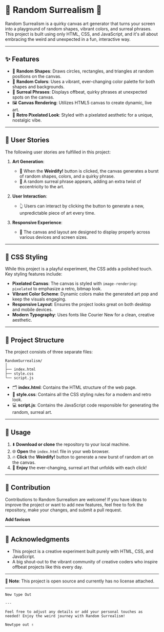 # 🎨 Random Surrealism 🎨

Random Surrealism is a quirky canvas art generator that turns your screen into a playground of random shapes, vibrant colors, and surreal phrases. This project is built using only HTML, CSS, and JavaScript, and it's all about embracing the weird and unexpected in a fun, interactive way.

---

## ✨ Features

- 🎲 **Random Shapes**: Draws circles, rectangles, and triangles at random positions on the canvas.
- 🌈 **Random Colors**: Uses a vibrant, ever-changing color palette for both shapes and backgrounds.
- 💬 **Surreal Phrases**: Displays offbeat, quirky phrases at unexpected spots on the canvas.
- 🖼️ **Canvas Rendering**: Utilizes HTML5 canvas to create dynamic, live art.
- 🎨 **Retro Pixelated Look**: Styled with a pixelated aesthetic for a unique, nostalgic vibe.

---

## 📝 User Stories

The following user stories are fulfilled in this project:

1. **Art Generation**:
   - 🎨 When the **Weirdify!** button is clicked, the canvas generates a burst of random shapes, colors, and a quirky phrase.
   - 💬 A random surreal phrase appears, adding an extra twist of eccentricity to the art.

2. **User Interaction**:
   - 👆 Users can interact by clicking the button to generate a new, unpredictable piece of art every time.

3. **Responsive Experience**:
   - 🔄 The canvas and layout are designed to display properly across various devices and screen sizes.

---

## 💅 CSS Styling

While this project is a playful experiment, the CSS adds a polished touch. Key styling features include:

- **Pixelated Canvas**: The canvas is styled with `image-rendering: pixelated` to emphasize a retro, bitmap look.
- **Vibrant Color Scheme**: Dynamic colors make the generated art pop and keep the visuals engaging.
- **Responsive Layout**: Ensures the project looks great on both desktop and mobile devices.
- **Modern Typography**: Uses fonts like Courier New for a clean, creative aesthetic.

---

## 📂 Project Structure

The project consists of three separate files:

```
RandomSurrealism/
│
├── index.html
├── style.css
└── script.js
```

- 🗂️ **index.html**: Contains the HTML structure of the web page.
- 🎨 **style.css**: Contains all the CSS styling rules for a modern and retro look.
- 💻 **script.js**: Contains the JavaScript code responsible for generating the random, surreal art.

---

## 🚀 Usage

1. ⬇️ **Download or clone** the repository to your local machine.
2. 🌐 **Open** the `index.html` file in your web browser.
3. 🔥 **Click** the **Weirdify!** button to generate a new burst of random art on the canvas.
4. 🎨 **Enjoy** the ever-changing, surreal art that unfolds with each click!

---

## 🤝 Contribution

Contributions to Random Surrealism are welcome! If you have ideas to improve the project or want to add new features, feel free to fork the repository, make your changes, and submit a pull request.

**Add favicon**

---

## 🙌 Acknowledgments

- This project is a creative experiment built purely with HTML, CSS, and JavaScript.
- A big shout-out to the vibrant community of creative coders who inspire offbeat projects like this every day.

---

**📝 Note**: This project is open source and currently has no license attached.

---

```
New type Out

---

Feel free to adjust any details or add your personal touches as needed! Enjoy the weird journey with Random Surrealism!

Newtype out ✌️
